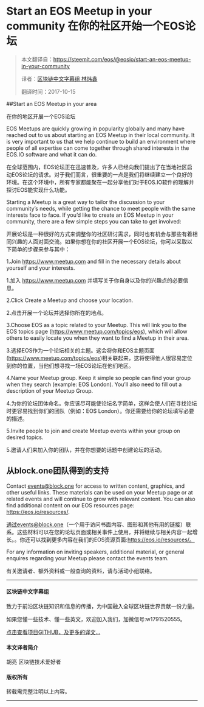 # Start an EOS Meetup in your community 在你的社区开始一个EOS论坛

> 本文翻译自：https://steemit.com/eos/@eosio/start-an-eos-meetup-in-your-community
> 
> 译者：[区块链中文字幕组 林炜鑫](https://github.com/weixin1993)
> 
> 翻译时间：2017-10-15

##Start an EOS Meetup in your area 

在你的地区开展一个EOS论坛

EOS Meetups are quickly growing in popularity globally and many have reached out to us about starting an EOS Meetup in their local community. It is very important to us that we help continue to build an environment where people of all expertise can come together through shared interests in the EOS.IO software and what it can do.

在全球范围内，EOS论坛正在迅速普及，许多人已经向我们提出了在当地社区启动EOS论坛的请求。对于我们而言，很重要的一点是我们将继续建立一个良好的环境。在这个环境中，所有专家都能聚在一起分享他们对于EOS.IO软件的理解并探讨EOS能实现什么功能。

Starting a Meetup is a great way to tailor the discussion to your community’s needs, while getting the chance to meet people with the same interests face to face. If you’d like to create an EOS Meetup in your community, there are a few simple steps you can take to get involved:

开展论坛是一种很好的方式来调整你的社区研讨需求，同时也有机会与那些有着相同兴趣的人面对面交流。如果你想在你的社区开展一个EOS论坛，你可以采取以下简单的步骤来参与其中：

1.Join https://www.meetup.com and fill in the necessary details about yourself and your interests.

1.加入 https://www.meetup.com 并填写关于你自身以及你的兴趣点的必要信息。

2.Click Create a Meetup and choose your location.

2.点击开展一个论坛并选择你所在的地点。

3.Choose EOS as a topic related to your Meetup. This will link you to the EOS topics page (https://www.meetup.com/topics/eos), which will allow others to easily locate you when they want to find a Meetup in their area.

3.选择EOS作为一个论坛相关的主题。这会将你和EOS主题页面 (https://www.meetup.com/topics/eos)相关联起来，这将使得他人很容易定位到你的位置，当他们想寻找一场EOS论坛在他们地区。

4.Name your Meetup group. Keep it simple so people can find your group when they search (example: EOS London). You’ll also need to fill out a description of your Meetup Group.

4.为你的论坛团体命名。你应该尽可能使论坛名字简单，这样会使人们在寻找论坛时更容易找到你们的团队（例如：EOS London）。你还需要给你的论坛填写必要的描述。

5.Invite people to join and create Meetup events within your group on desired topics.

5.邀请人们来加入你的团队，并在你想要的话题中创建论坛的活动。

## 从block.one团队得到的支持

Contact events@block.one for access to written content, graphics, and other useful links. These materials can be used on your Meetup page or at related events and will continue to grow with relevant content. You can also find additional content on our EOS resources page: https://eos.io/resources/.

通过events@block.one（一个用于访问书面内容、图形和其他有用的链接）联系。这些材料可以在您的论坛页面或相关事件上使用，并将继续与相关内容一起增长。。你还可以找到更多内容在我们的EOS资源页面:https://eos.io/resources/。

For any information on inviting speakers, additional material, or general enquires regarding your Meetup please contact the events team.

有关邀请者、额外资料或一般查询的资料，请与活动小组联络。



----------------------------------------------------

#### 区块链中文字幕组

致力于前沿区块链知识和信息的传播，为中国融入全球区块链世界贡献一份力量。

如果您懂一些技术、懂一些英文，欢迎加入我们，加微信号:w1791520555。

[点击查看项目GITHUB，及更多的译文...](https://github.com/BlockchainTranslator/EOS)

#### 本文译者简介

胡亮 区块链技术爱好者

#### 版权所有

转载需完整注明以上内容。

----------------------------------------------------

